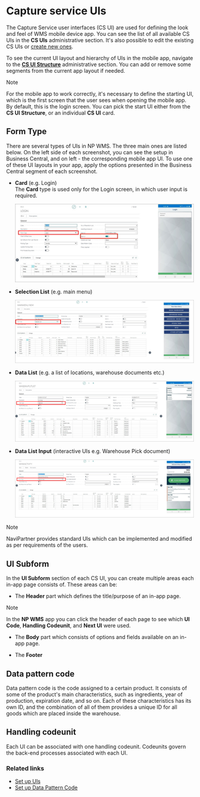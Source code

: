# Capture service UIs

The Capture Service user interfaces (CS UI) are used for defining the look and feel of WMS mobile device app. You can see the list of all available CS UIs in the **CS UIs** administrative section. It's also possible to edit the existing CS UIs or [create new ones](../howto/set-up-cs-uis.md). 

To see the current UI layout and hierarchy of UIs in the mobile app, navigate to the [**CS UI Structure**](./cs_ui_structure.md) administrative section. You can add or remove some segments from the current app layout if needed. 

> [!Note]
> For the mobile app to work correctly, it's necessary to define the starting UI, which is the first screen that the user sees when opening the mobile app. By default, this is the login screen. You can pick the start UI either from the **CS UI Structure**, or an individual **CS UI** card.

## Form Type

There are several types of UIs in NP WMS. The three main ones are listed below. On the left side of each screenshot, you can see the setup in Business Central, and on left - the corresponding mobile app UI. To use one of these UI layouts in your app, apply the options presented in the Business Central segment of each screenshot. 

- **Card** (e.g. Login)     
  The **Card** type is used only for the Login screen, in which user input is required.

    ![example](../images/Logging.jpg)

- **Selection List** (e.g. main menu)

    ![example](../images/menu-type-ui.jpg)

- **Data List** (e.g. a list of locations, warehouse documents etc.)

    ![example](../images/datalist-type-ui.jpg)

- **Data List Input** (interactive UIs e.g. Warehouse Pick document)

    ![example](../images/datainput-type.jpg)

> [!Note]
> NaviPartner provides standard UIs which can be implemented and modified as per requirements of the users.

## UI Subform

In the **UI Subform** section of each CS UI, you can create multiple areas each in-app page consists of. These areas can be: 

- The **Header** part which defines the title/purpose of an in-app page. 

> [!Note]
> In the **NP WMS** app you can click the header of each page to see which **UI Code**, **Handling Codeunit**, and **Next UI** were used. 

- The **Body** part which consists of options and fields available on an in-app page. 

- The **Footer**

## Data pattern code

Data pattern code is the code assigned to a certain product. It consists of some of the product's main characteristics, such as ingredients, year of production, expiration date, and so on. Each of these characteristics has its own ID, and the combination of all of them provides a unique ID for all goods which are placed inside the warehouse. 

## Handling codeunit

Each UI can be associated with one handling codeunit. Codeunits govern the back-end processes associated with each UI. 

### Related links

- [Set up UIs](../howto/set-up-cs-uis.md)
- [Set up Data Pattern Code](../howto/set-up-datapatterncode.md)
